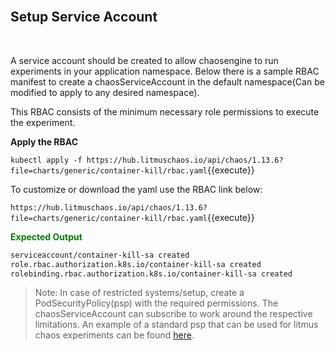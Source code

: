 <br>

## Setup Service Account

<br>

A service account should be created to allow chaosengine to run experiments in your application namespace. Below there is a sample RBAC manifest to create a chaosServiceAccount in the default namespace(Can be modified to apply to any desired namespace).

This RBAC consists of the minimum necessary role permissions to execute the experiment.

**Apply the RBAC**

`kubectl apply -f https://hub.litmuschaos.io/api/chaos/1.13.6?file=charts/generic/container-kill/rbac.yaml`{{execute}}

To customize or download the yaml use the RBAC link below:

`https://hub.litmuschaos.io/api/chaos/1.13.6?file=charts/generic/container-kill/rbac.yaml`{{execute}}

<span style="color:green">**Expected Output**</span>

```bash
serviceaccount/container-kill-sa created
role.rbac.authorization.k8s.io/container-kill-sa created
rolebinding.rbac.authorization.k8s.io/container-kill-sa created
```

> Note: In case of restricted systems/setup, create a PodSecurityPolicy(psp) with the required permissions. The chaosServiceAccount can subscribe to work around the respective limitations. An example of a standard psp that can be used for litmus chaos experiments can be found [here](https://docs.litmuschaos.io/docs/next/litmus-psp/).